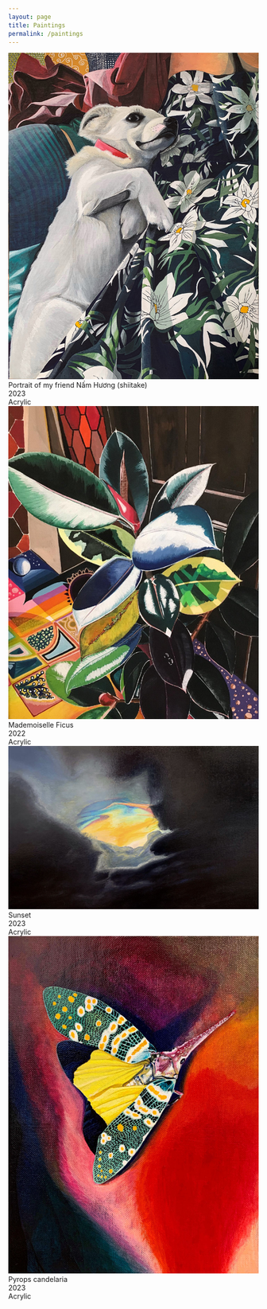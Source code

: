 ```yaml
---
layout: page
title: Paintings
permalink: /paintings
---
```


<div class="gallery">
  <div class="gallery-item">
    <a href="../files/painting_dog.jpg">
      <img src="../files/painting_dog.jpg" alt="Painting dog" class="gallery-img">
    </a>
    <div class="gallery-text">
      Portrait of my friend Nấm Hương (shiitake) <br> 2023 <br> Acrylic
    </div>
  </div>
  <div class="gallery-item">
    <a href="../files/painting_ficus.jpg">
      <img src="../files/painting_ficus.jpg" alt="Painting ficus" class="gallery-img">
    </a>
    <div class="gallery-text">
      Mademoiselle Ficus <br> 2022 <br> Acrylic
    </div>
  </div>
  <div class="gallery-item">
    <a href="../files/painting_sunset.jpg">
      <img src="../files/painting_sunset.jpg" alt="Painting sunset" class="gallery-img">
    </a>
    <div class="gallery-text">
      Sunset <br> 2023 <br> Acrylic
    </div>
  </div>
  <div class="gallery-item">
    <a href="../files/painting_pyrops.jpg">
      <img src="../files/painting_pyrops.jpg" alt="Painting pyrops" class="gallery-img">
    </a>
    <div class="gallery-text">
      Pyrops candelaria <br> 2023 <br> Acrylic
    </div>
  </div>
</div>
